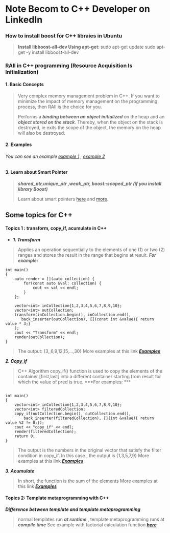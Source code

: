 # Note Becom to C++ Developer on LinkedIn

### How to install boost for C++ libraies in Ubuntu
> **Install libboost-all-dev Using apt-get**: 
> sudo apt-get update
> sudo apt-get -y install libboost-all-dev

### RAII in C++ programming (Resource Acquisition Is Initialization)
#### 1. Basic Concepts
> Very complex memory management problem in C++. If you want to minimize the impact of memory management on the programming process, then RAII is the choice for you.
>
>
> Performs a ***binding between an object initialized*** on the heap and an ***object stored on the stack***. Thereby, when the object on the stack is destroyed, ie exits the scope of the object, the memory on the heap will also be destroyed.
#### 2. Examples
###### You can see an example [example 1](https://github.com/denotevn/Practice-with-C-plus-plus/blob/master/Ex_Files_C_Plus_Plus_Dev/practice/RAII.cpp) , [example 2](https://github.com/denotevn/Practice-with-C-plus-plus/blob/master/Ex_Files_C_Plus_Plus_Dev/practice/challenge05.cpp)
#### 3. Learn about Smart Pointer
> ***shared_ptr,unique_ptr ,weak_ptr, boost::scoped_ptr (if you install library Boost)***
>
>
> Learn about smart pointers [here](https://viblo.asia/p/tim-hieu-smartpointer-trong-c-phan-1-4dbZND8Q5YM) and [more](https://viblo.asia/p/tim-hieu-smartpointer-trong-c-phan-2-Ljy5Vxb3Zra).
> 


## Some topics for C++
#### Topics 1 : transform, copy_if, acumulate in C++

* ***1. Transform***
> Applies an operation sequentially to the elements of one (1) or two (2) ranges and stores the result in the range that begins at result.
***For example:***
~~~
int main()
{
    auto render = [](auto collection) {
        for(const auto &val: collection) {
            cout << val << endl;
        }
    };

    vector<int> inCollection{1,2,3,4,5,6,7,8,9,10};
    vector<int> outCollection;
    transform(inCollection.begin(), inCollection.end(), 
       back_inserter(outCollection), [](const int &value){ return value * 3;}
    );
    cout << "Transform" << endl;
    render(outCollection);
}
~~~
> The output: {3,,6,9,12,15,...,30}
> More examples at this link ***[Examples](https://github.com/denotevn/Practice-with-C-plus-plus/tree/master/Ex_Files_Functional_C_Plus_Plus/Ch02)***
    
***2. Copy_if***
> C++ Algorithm copy_if() function is used to copy the elements of the container [first,last] into a different container starting from result for which the value of pred is true.
> ***For examples: ***
~~~

int main()
{
    vector<int> inCollection{1,2,3,4,5,6,7,8,9,10};
    vector<int> filteredCollection;
    copy_if(outCollection.begin(), outCollection.end(),
        back_inserter(filteredCollection), [](int &value){ return value %2 != 0;});
    cout << "copy_if" << endl;
    render(filteredCollection);
    return 0;
}
~~~

> The output is the numbers in the original vector that satisfy the filter condition in copy_if. In this case , the output is {1,3,5,7,9}
> More examples at this link ***[Examples](https://github.com/denotevn/Practice-with-C-plus-plus/tree/master/Ex_Files_Functional_C_Plus_Plus/Ch02)***
    
***3. Acumulate***
> In short, the function is the sum of the elements
> More examples at this link ***[Examples](https://github.com/denotevn/Practice-with-C-plus-plus/tree/master/Ex_Files_Functional_C_Plus_Plus/Ch02)***
    
#### Topics 2: Template metaprogramming with C++

***Difference between template and template metaprogramming***
> normal templates run ***at runtime*** , template metaprogramming runs at ***compile time***
> See example with factorial calculation function  ***[here](https://github.com/denotevn/Practice-with-C-plus-plus/blob/master/Ex_Files_Functional_C_Plus_Plus/practice/metaProgrammingC%2B%2B/factorial.cpp)***
